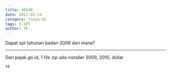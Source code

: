 ```yaml
---
title: 45548
date: 2021-02-24
category: Tanya-SC
tags: E-SPT
author: YE
---
```


Dapat spt tahunan badan 2009 dari mana?

---

Dari pajak.go.id, 1 file zip ada installer 2009, 2010, dollar

`YE`
